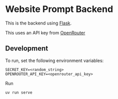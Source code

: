 # Website Prompt Backend
This is the backend using [Flask](https://flask.palletsprojects.com/en/stable/).

This uses an API key from [OpenRouter](https://openrouter.ai/)

## Development
To run, set the following environment variables:
```
SECRET_KEY=<random_string>
OPENROUTER_API_KEY=<openrouter_api_key>
```
Run
```  
uv run serve
```
